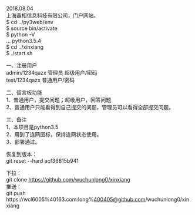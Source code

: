 2018.08.04<br>
上海鑫相信息科技有限公司，门户网站。<br>
$ cd ../py3web/env<br>
$ source bin/activate<br>
$ python -V<br>
… python3.5.4<br>
$ cd ../xinxiang<br>
$ ./start.sh<br>

一、注册用户<br>
admin/1234qazx     管理员 超级用户/密码<br>
test/1234qazx        普通用户/密码<br>

二、留言板功能<br>
1、普通用户，提交问题；超级用户，回答问题<br>
2、普通用户只能看得到自己提交的问题，管理员可以看得全部提交问题。<br>

三、备注<br>
1、本项目是python3.5<br> 
2、用到了连网图标，保持连网状态使用。<br>
3、部署通过。<br>

恢复到版本：<br>
git reset --hard  acf36815b941<br>

下拉：<br>
git clone https://github.com/wuchunlong0/xinxiang<br>
推送：<br> 
git push https://wcl6005%40163.com:long%400405@github.com/wuchunlong0/xinxiang<br>
